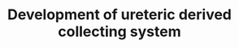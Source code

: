 ---
annotations:
- id: DOID:557
  type: Disease Ontology
  value: kidney disease
- id: CL:1000497
  parent: animal cell
  type: Cell Type Ontology
  value: kidney cell
- id: DOID:0080205
  type: Disease Ontology
  value: CAKUT
- id: DOID:3614
  type: Disease Ontology
  value: Kallmann syndrome
- id: DOID:0090001
  parent: genetic disease
  type: Disease Ontology
  value: Fraser syndrome
- id: PW:0000003
  parent: signaling pathway
  type: Pathway Ontology
  value: signaling pathway
- id: DOID:9248
  parent: genetic disease
  type: Disease Ontology
  value: Pallister-Hall syndrome
authors:
- Fehrhart
- Eweitz
- Ash iyer
citedin:
- link: PMC9051587
  title: Overlap of vitamin A and vitamin D target genes with CAKUT-related processes
    (2022)
- link: PMC9607846
  title: 'Discovering Common Pathogenic Mechanisms of COVID-19 and Parkinson Disease:
    An Integrated Bioinformatics Analysis (2022)'
- link: 10.3390/metabo14040226
  title: A System Biology Approach Reveals New Targets for Human Thyroid Gland Toxicity
    in Embryos and Adult Individuals (2024)
- link: 10.1186/s13148-023-01612-8
  title: 'Methylation analysis by targeted bisulfite sequencing in large for gestational
    age (LGA) newborns: the LARGAN cohort (2024)'
- link: 10.1038/s41416-023-02140-1
  title: Transcriptome analysis of newly established carboplatin-resistant ovarian
    cancer cell model reveals genes shared by drug resistance and drug-induced EMT
    (2023)
- link: 10.1016/j.softx.2024.101701
  title: 'ODAMNet: A Python package to identify molecular relationships between chemicals
    and rare diseases using overlap, active module and random walk approaches (2024)'
communities:
- ONTOX
- RareDiseases
description: 'This pathway describes the gene signaling pathway active in the development
  of the ureteric collection system in human kidney development. Mutations in essential
  genes within this pathway can lead to development of CAKUT (congenital anomalies
  of the kidney and urinary tract). '
last-edited: 2025-02-08
ndex: ae9f6bf5-8b75-11eb-9e72-0ac135e8bacf
organisms:
- Homo sapiens
redirect_from:
- /index.php/Pathway:WP5053
- /instance/WP5053
- /instance/WP5053_r136549
revision: r136549
schema-jsonld:
- '@context': https://schema.org/
  '@id': https://wikipathways.github.io/pathways/WP5053.html
  '@type': Dataset
  creator:
    '@type': Organization
    name: WikiPathways
  description: 'This pathway describes the gene signaling pathway active in the development
    of the ureteric collection system in human kidney development. Mutations in essential
    genes within this pathway can lead to development of CAKUT (congenital anomalies
    of the kidney and urinary tract). '
  keywords:
  - ANOS1
  - BMP2
  - BMP4
  - BMP5
  - BMP7
  - BMPER
  - BMPR1A
  - BMPR2
  - CCND1
  - CELSR1
  - CRIM1
  - CTDNEP1
  - DCN
  - ETV4
  - ETV5
  - EYA1
  - FRAS1
  - FREM1
  - FREM2
  - FST
  - GDF11
  - GDNF
  - GFRA1
  - GLI1
  - GLI2
  - GLI3
  - GPC3
  - GREM1
  - GRIP1
  - HOXA11
  - HOXD11
  - ITGA8
  - MYCN
  - PAX2
  - RARA
  - RARB
  - RARG
  - RET
  - SALL1
  - SHH
  - SIX1
  - SIX2
  - SMAD1
  - SMO
  - SPRY1
  - TGFB1
  - TGFB2
  - VANGL2
  - WNT11
  license: CC0
  name: Development of ureteric derived collecting system
seo: CreativeWork
title: Development of ureteric derived collecting system
wpid: WP5053
---